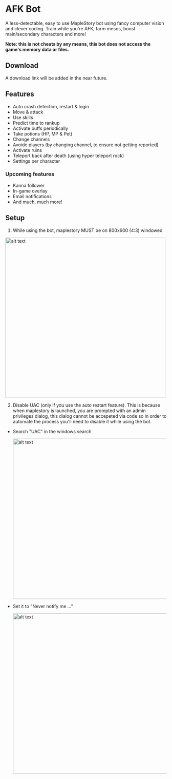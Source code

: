 # AFK Bot
A less-detectable, easy to use MapleStory bot using fancy computer vision and clever coding. Train while you're AFK, farm mesos, boost main/secondary characters and more!

**Note: this is not cheats by any means, this bot does not access the game's memory data or files.**

## Download
A download link will be added in the near future.

## Features
- Auto crash detection, restart & login
- Move & attack
- Use skills
- Predict time to rankup
- Activate buffs periodically
- Take potions (HP, MP & Pet)
- Change channels
- Avoide players (by changing channel, to ensure not getting reported)
- Activate ruins
- Teleport back after death (using hyper teleport rock)
- Settings per character

### Upcoming features
- Kanna follower
- In-game overlay
- Email notifications
- And much, much more!

## Setup
1. While using the bot, maplestory MUST be on 800x600 (4:3) windowed
<img src="https://raw.githubusercontent.com/tomergt45/MapleController/main/docs/images/Resolution.png" alt="alt text" width="500" height="500">

2. Disable UAC (only if you use the auto restart feature).
This is because when maplestory is launched, you are prompted with an admin privileges dialog, this dialog cannot be accepeted via code so in order to automate the process you'll need to disable it while using the bot.

- Search "UAC" in the windows search

  <img src="https://raw.githubusercontent.com/tomergt45/MapleController/main/docs/images/UAC1.png" alt="alt text" width="500" height="500">

- Set it to "Never notify me ..."

  <img src="https://raw.githubusercontent.com/tomergt45/MapleController/main/docs/images/UAC2.png" alt="alt text" width="500" height="500">
